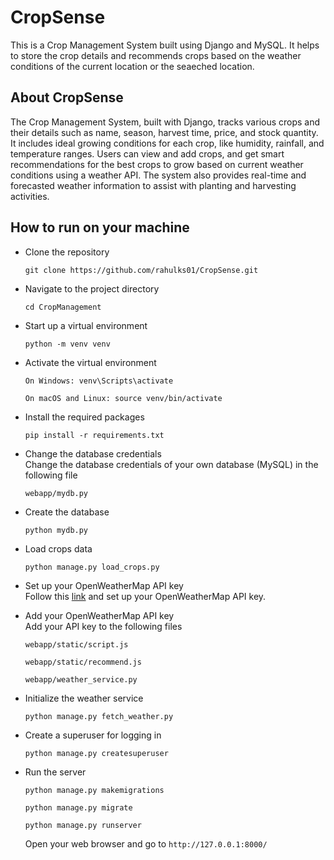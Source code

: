# CropSense
  This is a Crop Management System built using Django and MySQL. It helps to store the crop details and recommends crops based on the weather conditions of the current location or the seaeched location.

## About CropSense
  The Crop Management System, built with Django, tracks various crops and their details such as name, season, harvest time, price, and stock quantity. 
  It includes ideal growing conditions for each crop, like humidity, rainfall, and temperature ranges. 
  Users can view and add crops, and get smart recommendations for the best crops to grow based on current weather conditions using a weather API. 
  The system also provides real-time and forecasted weather information to assist with planting and harvesting activities.

## How to run on your machine

- Clone the repository <br>
  ```
  git clone https://github.com/rahulks01/CropSense.git
  ```

- Navigate to the project directory <br>
  ```
  cd CropManagement
  ```

- Start up a virtual environment <br>
  ```
  python -m venv venv
  ```

- Activate the virtual environment <br>
  ```
  On Windows: venv\Scripts\activate
  ```
  ```
  On macOS and Linux: source venv/bin/activate
  ```

- Install the required packages <br>
  ```
  pip install -r requirements.txt
  ```

- Change the database credentials <br>
  Change the database credentials of your own database (MySQL) in the following file
  ```
  webapp/mydb.py
  ```
- Create the database <br>
  ```
  python mydb.py
  ```
  
- Load crops data <br>
  ```
  python manage.py load_crops.py
  ```

- Set up your OpenWeatherMap API key <br>
  Follow this <a href="https://openweathermap.org/">link</a> and set up your OpenWeatherMap API key.

- Add your OpenWeatherMap API key <br>
  Add your API key to the following files <br>
  ```
  webapp/static/script.js
  ```
  ```
  webapp/static/recommend.js
  ```
  ```
  webapp/weather_service.py
  ```

- Initialize the weather service <br>
  ```
  python manage.py fetch_weather.py
  ```
  
- Create a superuser for logging in <br>
  ```
  python manage.py createsuperuser
  ```
- Run the server <br>
  ```
  python manage.py makemigrations
  ```
  ```
  python manage.py migrate
  ```
  ```
  python manage.py runserver
  ```
  Open your web browser and go to `http://127.0.0.1:8000/`

